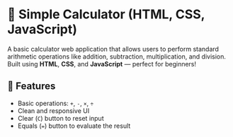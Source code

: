 # 🧮 Simple Calculator (HTML, CSS, JavaScript)

A basic calculator web application that allows users to perform standard arithmetic operations like addition, subtraction, multiplication, and division. Built using **HTML**, **CSS**, and **JavaScript** — perfect for beginners!

## 🚀 Features

- Basic operations: `+`, `-`, `×`, `÷`
- Clean and responsive UI
- Clear (`C`) button to reset input
- Equals (`=`) button to evaluate the result



